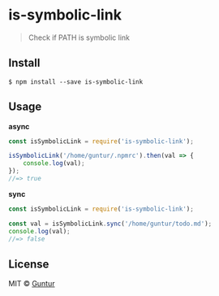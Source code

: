 # is-symbolic-link

> Check if PATH is symbolic link


## Install

```
$ npm install --save is-symbolic-link
```


## Usage

**async**

```js
const isSymbolicLink = require('is-symbolic-link');

isSymbolicLink('/home/guntur/.npmrc').then(val => {
	console.log(val);
});
//=> true
```


**sync**

```js
const isSymbolicLink = require('is-symbolic-link');

const val = isSymbolicLink.sync('/home/guntur/todo.md');
console.log(val);
//=> false
```


## License

MIT © [Guntur](http://guntur.starmediateknik.com)
